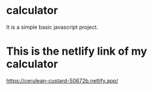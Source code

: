 # calculator
It is a simple basic javascript project.

# This is the netlify link of my calculator
https://cerulean-custard-50672b.netlify.app/
